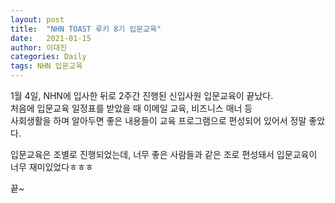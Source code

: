 ```yaml
---
layout: post
title:  "NHN TOAST 루키 8기 입문교육"
date:   2021-01-15
author: 이대진
categories: Daily
tags: NHN 입문교육
---
```


1월 4일, NHN에 입사한 뒤로 2주간 진행된 신입사원 입문교육이 끝났다.<br>
처음에 입문교육 일정표를 받았을 때 이메일 교육, 비즈니스 매너 등<br>
사회생활을 하며 알아두면 좋은 내용들이 교육 프로그램으로 편성되어 있어서 정말 좋았다.<br>

입문교육은 조별로 진행되었는데, 너무 좋은 사람들과 같은 조로 편성돼서 입문교육이 너무 재미있었다ㅎㅎㅎ<br>

끝~